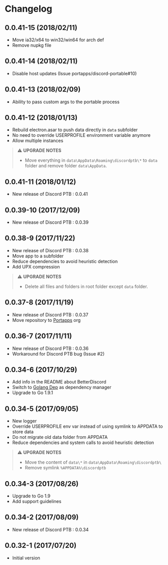 # Changelog

## 0.0.41-15 (2018/02/11)

* Move ia32/x64 to win32/win64 for arch def
* Remove nupkg file

## 0.0.41-14 (2018/02/11)

* Disable host updates (Issue portapps/discord-portable#10)

## 0.0.41-13 (2018/02/09)

* Ability to pass custom args to the portable process

## 0.0.41-12 (2018/01/13)

* Rebuild electron.asar to push data directly in `data` subfolder
* No need to override USERPROFILE environment variable anymore
* Allow multiple instances

> :warning: **UPGRADE NOTES**
> * Move everything in `data\AppData\Roaming\discordptb\*` to `data` folder and remove folder `data\AppData`.

## 0.0.41-11 (2018/01/12)

* New release of Discord PTB : 0.0.41

## 0.0.39-10 (2017/12/09)

* New release of Discord PTB : 0.0.39

## 0.0.38-9 (2017/11/22)

* New release of Discord PTB : 0.0.38
* Move app to a subfolder
* Reduce dependencies to avoid heuristic detection
* Add UPX compression

> :warning: **UPGRADE NOTES**
> * Delete all files and folders in root folder except `data` folder.

## 0.0.37-8 (2017/11/19)

* New release of Discord PTB : 0.0.37
* Move repository to [Portapps](https://github.com/portapps) org

## 0.0.36-7 (2017/11/11)

* New release of Discord PTB : 0.0.36
* Workaround for Discord PTB bug (Issue #2)

## 0.0.34-6 (2017/10/29)

* Add info in the README about BetterDiscord
* Switch to [Golang Dep](https://github.com/golang/dep) as dependency manager
* Upgrade to Go 1.9.1

## 0.0.34-5 (2017/09/05)

* New logger
* Override USERPROFILE env var instead of using symlink to APPDATA to store data
* Do not migrate old data folder from APPDATA
* Reduce dependencies and system calls to avoid heuristic detection

> :warning: **UPGRADE NOTES**
> * Move the content of `data\*` in `data\AppData\Roaming\discordptb\`
> * Remove symlink `%APPDATA%\discordptb`

## 0.0.34-3 (2017/08/26)

* Upgrade to Go 1.9
* Add support guidelines

## 0.0.34-2 (2017/08/09)

* New release of Discord PTB : 0.0.34

## 0.0.32-1 (2017/07/20)

* Initial version
